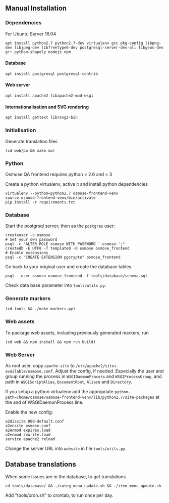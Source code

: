 Manual Installation
-------------------

### Dependencies

For Ubuntu Server 16.04

```
apt install python2.7 python2.7-dev virtualenv gcc pkg-config libpng-dev libjpeg-dev libfreetype6-dev postgresql-server-dev-all libgeos-dev g++ python-shapely nodejs npm
```

#### Database

```
apt install postgresql postgresql-contrib
```

#### Web server

```
apt install apache2 libapache2-mod-wsgi
```

#### Internationalisation and SVG rendering

```
apt install gettext librsvg2-bin
```

### Initialisation

Generate translation files
```
(cd web/po && make mo)
```


### Python

Osmose QA frontend requires python > 2.6 and < 3

Create a python virtualenv, active it and install python dependencies
```
virtualenv --python=python2.7 osmose-frontend-venv
source osmose-frontend-venv/bin/activate
pip install -r requirements.txt
```


### Database

Start the postgrsql server, then as the `postgres` user:
```
createuser -s osmose
# Set your own password
psql -c "ALTER ROLE osmose WITH PASSWORD '-osmose-';"
createdb -E UTF8 -T template0 -O osmose osmose_frontend
# Enable extensions
psql -c "CREATE EXTENSION pgcrypto" osmose_frontend
```

Go back to your original user and create the database tables.
```
psql --user osmose osmose_frontend -f tools/database/schema.sql
```

Check data base parameter into `tools/utils.py`.


### Generate markers
```
(cd tools && ./make-markers.py)
```


### Web assets

To package web assets, including previously generated markers, run
```
(cd web && npm install && npm run build)
```


### Web Server

As root user, copy `apache-site` to `/etc/apache2/sites-available/osmose.conf`.
Adjust the config, if needed. Especially the user and group running the process in
`WSGIDaemonProcess` and `WSGIProcessGroup`, and path in `WSGIScriptAlias`,
`DocumentRoot`, `Alias`s and `Directory`.

If you setup a python virtualenv add the appropriate `python-path=/home/osmose/osmose-frontend-venv/lib/python2.7/site-packages`
at the and of WSGIDaemonProcess line.

Enable the new config:
```
a2dissite 000-default.conf
a2ensite osmose.conf
a2enmod expires.load
a2enmod rewrite.load
service apache2 reload
```

Change the server URL into `website` in file `tools/utils.py`.


Database translations
---------------------

When some issues are in the database, to get translations
```
cd tools/database/ && ./categ_menu_update.sh && ./item_menu_update.sh
```

Add "tools/cron.sh" to crontab, to run once per day.
